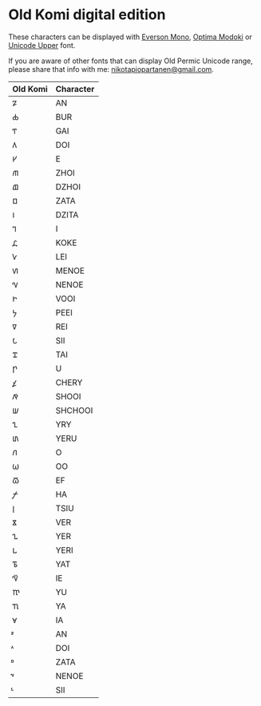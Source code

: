 # Old Komi digital edition

These characters can be displayed with [Everson Mono](https://www.evertype.com/emono/), [Optima Modoki](https://www.fontspace.com/daredemotypo/optimamodoki) or [Unicode Upper](https://fontlibrary.org/en/font/gnu-unifont) font.

If you are aware of other fonts that can display Old Permic Unicode range, please share that info with me: nikotapiopartanen@gmail.com.

|Old Komi|Character|
|---|-----|
|𐍐  | AN  |
|𐍑  | BUR|
|𐍒  | GAI|
|𐍓  | DOI|
|𐍔  | E|
|𐍕 | ZHOI|
|𐍖  | DZHOI|
|𐍗  | ZATA|
|𐍘  | DZITA|
|𐍙  | I|
|𐍚  | KOKE|
|𐍛  | LEI|
|𐍜  | MENOE|
|𐍝  | NENOE|
|𐍞  | VOOI|
|𐍟  | PEEI|
|𐍠  | REI|
|𐍡  | SII|
|𐍢  | TAI|
|𐍣  | U|
|𐍤  | CHERY|
|𐍥  | SHOOI|
|𐍦  | SHCHOOI|
|𐍧  | YRY|
|𐍨  | YERU|
|𐍩  | O|
|𐍪  | OO|
|𐍫  | EF|
|𐍬  | HA|
|𐍭  | TSIU|
|𐍮  | VER|
|𐍯  | YER|
|𐍰  | YERI|
|𐍱  | YAT|
|𐍲  | IE|
|𐍳  | YU|
|𐍴  | YA|
|𐍵 | IA|
| 𐍶 | AN|
| 𐍷 | DOI|
| 𐍸 | ZATA|
| 𐍹 | NENOE|
| 𐍺 | SII|
